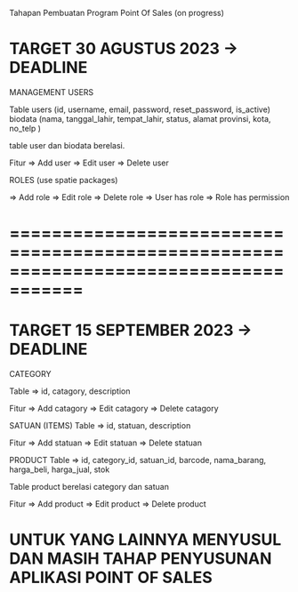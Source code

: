 Tahapan Pembuatan Program Point Of Sales (on progress)

TARGET 30 AGUSTUS 2023 -> DEADLINE
==============================
MANAGEMENT USERS

Table 
users (id, username, email, password, reset_password, is_active)
biodata (nama, tanggal_lahir, tempat_lahir, status, alamat provinsi, kota, no_telp )

table user dan biodata berelasi.

Fitur
=> Add user
=> Edit user
=> Delete user

ROLES (use spatie packages)

=> Add role
=> Edit role
=> Delete role
=> User has role
=> Role has permission


=====================================================================================
=====================================================================================

TARGET 15 SEPTEMBER 2023 -> DEADLINE
==============================

CATEGORY

Table => id, catagory, description

Fitur
=> Add catagory
=> Edit catagory
=> Delete catagory

SATUAN (ITEMS)
Table => id, statuan, description

Fitur
=> Add statuan
=> Edit statuan
=> Delete statuan

PRODUCT
Table => id, category_id, satuan_id, barcode, nama_barang, harga_beli, harga_jual, stok

Table product berelasi category dan satuan

Fitur
=> Add product
=> Edit product
=> Delete product

**UNTUK YANG LAINNYA MENYUSUL DAN MASIH TAHAP PENYUSUNAN APLIKASI POINT OF SALES**
=====================================================================================
